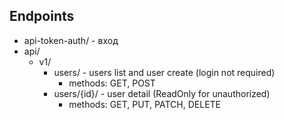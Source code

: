 ## Endpoints

+ api-token-auth/ - вход
+ api/
    + v1/
        + users/ - users list and user create (login not required)
            + methods: GET, POST
        + users/{id}/ - user detail (ReadOnly for unauthorized)
            + methods: GET, PUT, PATCH, DELETE